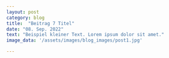 ```yaml
---
layout: post
category: blog
title:  "Beitrag 7 Titel"
date: "08. Sep. 2022"
text: "Beispiel kleiner Text. Lorem ipsum dolor sit amet."
image_data: '/assets/images/blog_images/post1.jpg'

---
```

